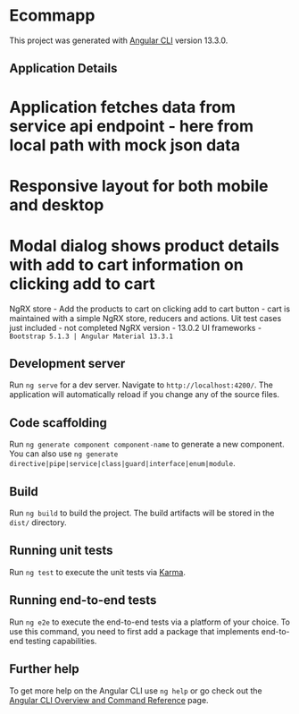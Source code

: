 # Ecommapp

This project was generated with [Angular CLI](https://github.com/angular/angular-cli) version 13.3.0.

## Application Details

# Application fetches data from service api endpoint - here from local path with mock json data
# Responsive layout for both mobile and desktop
# Modal dialog shows product details with add to cart information on clicking add to cart
NgRX store - Add the products to cart on clicking add to cart button - cart is maintained with a simple NgRX store, reducers and actions.
Uit test cases just included - not completed
NgRX version - 13.0.2
UI frameworks - `Bootstrap 5.1.3 | Angular Material 13.3.1`

## Development server

Run `ng serve` for a dev server. Navigate to `http://localhost:4200/`. The application will automatically reload if you change any of the source files.

## Code scaffolding

Run `ng generate component component-name` to generate a new component. You can also use `ng generate directive|pipe|service|class|guard|interface|enum|module`.

## Build

Run `ng build` to build the project. The build artifacts will be stored in the `dist/` directory.

## Running unit tests

Run `ng test` to execute the unit tests via [Karma](https://karma-runner.github.io).

## Running end-to-end tests

Run `ng e2e` to execute the end-to-end tests via a platform of your choice. To use this command, you need to first add a package that implements end-to-end testing capabilities.

## Further help

To get more help on the Angular CLI use `ng help` or go check out the [Angular CLI Overview and Command Reference](https://angular.io/cli) page.
